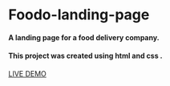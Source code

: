 # Foodo-landing-page
#### A landing page for a food delivery company.
#### This project was created using html and css .
[LIVE DEMO]( https://judithjude369.github.io/Foodo-landing-page/)
